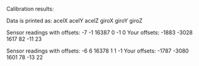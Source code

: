 Calibration results:

Data is printed as: acelX acelY acelZ giroX giroY giroZ


Sensor readings with offsets: -7  -1  16387 0 -1  0
Your offsets: -1883 -3028 1617  82  -11 23

Sensor readings with offsets: -6  6 16378 1 1 -1
Your offsets: -1787 -3080 1601  78  -13 22


